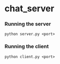 # chat_server

### Running the server

```python server.py <port>```

### Running the client

```python client.py <port>```
